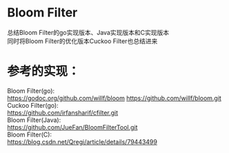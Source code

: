 # Bloom Filter
总结Bloom Filter的go实现版本、Java实现版本和C实现版本            
同时将Bloom Filter的优化版本Cuckoo Filter也总结进来

# 参考的实现：
Bloom Filter(go):   
   	https://godoc.org/github.com/willf/bloom
   	https://github.com/willf/bloom.git         
Cuckoo Filter(go):	
   	https://github.com/irfansharif/cfilter.git      
Bloom Filter(Java):   
   	https://github.com/JueFan/BloomFilterTool.git     
Bloom Filter(C):   
   	https://blog.csdn.net/Qregi/article/details/79443499
